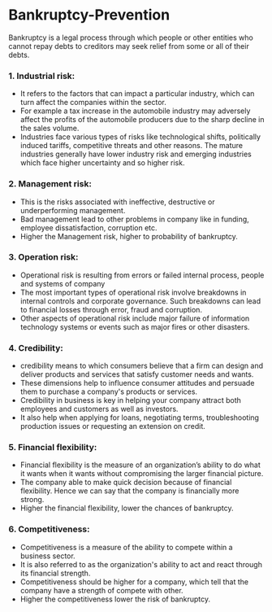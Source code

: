 # Bankruptcy-Prevention
Bankruptcy is a legal process through which people or other entities who cannot repay debts to creditors may seek relief from some or all of their debts.

### **1. Industrial risk**:
- It refers to the factors that can impact a particular industry, which can turn affect the companies within the sector.
- For example a tax increase in the automobile industry may adversely affect the profits of the automobile producers due to the sharp decline in the sales volume.
- Industries face various types of risks like technological shifts, politically induced tariffs, competitive threats and other reasons.  The mature industries generally have lower industry risk and emerging industries which face higher uncertainty and so higher risk.

### **2. Management risk:**
- This is the risks associated with ineffective, destructive or underperforming management.
- Bad management lead to other problems in company like in funding, employee dissatisfaction, corruption etc.
- Higher the Management risk, higher to probability of bankruptcy.

### **3. Operation risk:**
- Operational risk is resulting from errors or failed internal process, people and systems of company
- The most important types of operational risk involve breakdowns in internal controls and corporate governance. Such breakdowns can lead to financial losses through error, fraud and corruption.
- Other aspects of operational risk include major failure of information technology systems or events such as major fires or other disasters.

### **4. Credibility:**
- credibility means to which consumers believe that a firm can design and deliver products and services that satisfy customer needs and wants.
- These dimensions help to influence consumer attitudes and persuade them to purchase a company's products or services.
- Credibility in business is key in helping your company attract both employees and customers as well as investors.
- It also help when applying for loans, negotiating terms, troubleshooting production issues or requesting an extension on credit.

### **5. Financial flexibility:**
- Financial flexibility is the measure of an organization’s ability to do what it wants when it wants without compromising the larger financial picture.
- The company able to make quick decision because of financial flexibility. Hence we can say that the company is financially more strong.
- Higher the financial flexibility, lower the chances of bankruptcy.

### **6. Competitiveness:**
- Competitiveness is a measure of the ability to compete within a business sector.
- It is also referred to as the organization's ability to act and react through its financial strength.
- Competitiveness should be higher for a company,  which tell that the company have a strength of compete with other.
- Higher the competitiveness lower the risk of bankruptcy.
